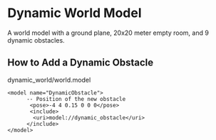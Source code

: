 # Dynamic World Model

A world model with a ground plane, 20x20 meter empty room, and 9 dynamic obstacles.

## How to Add a Dynamic Obstacle

dynamic_world/world.model

    <model name="DynamicObstacle">
          -- Position of the new obstacle
           <pose>-4 4 0.15 0 0 0</pose>
           <include>
            <uri>model://dynamic_obstacle</uri>
          </include>
    </model>
